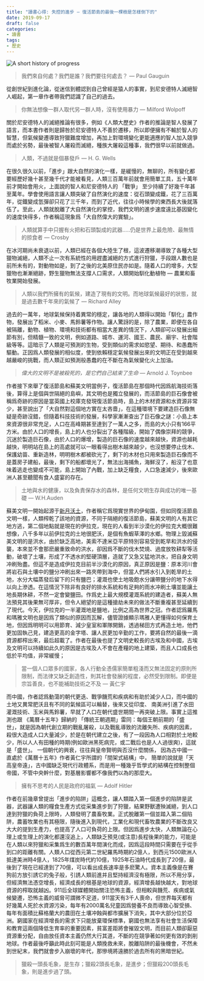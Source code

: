 ```yaml
---
title: "讀書心得: 失控的進步 — 復活節島的最後一棵樹是怎樣倒下的"
date: 2019-09-17
draft: false
categories:
- 讀書
tags:
- 歷史
---
```

![A short history of progress](/zh/read/a-short-history-of-progress.png)

> 我們來自何處？我們是誰？我們要往何處去？ — Paul Gauguin

從創世紀到進化論，從迷信到體認到自己曾經是猿人的事實，到尼安德特人滅絕智人崛起，第一章作者帶我們認識了自己的過去。

>  你無法想像一群人取代另一群人時，沒有使用暴力 — Milford Wolpoff

關於尼安德特人的滅絕推論有很多，例如《人類大歷史》作者的推論是智人發展了語言，而本書作者則是歸咎於尼安德特人不善於遷移，所以即便擁有不輸於智人的智慧，但氣候變遷導致狩獵難度增加，再加上對環境變化更能適應的智人加入競爭而處於劣勢，最後被智人屠殺而滅絕，種族大屠殺這種事，我們很早以前就做過。

> 人類，不過就是個暴發戶 — H. G. Wells

在很久很久以前，「進步」跟大自然的演化一樣，是緩慢的，無聊的，所有變化都要經歷好幾十甚至幾千代才能被看見，人類三百萬年前就會用簡單工具，五十萬年前才開始會用火，上面說的智人和尼安德特人的 「戰爭」 至少持續了好幾千年甚至萬年。學會使用語言讓人類突破了自然演化的速度：從石頭變成鐵，花了三百萬年，從鐵變成氫彈卻只花了三千年，而到了近代，往往小時候學的東西長大後就落伍了。至此，人類就脫離了大自然演化的掌控，我們文明的進步速度遠比基因變化的速度快得多，作者稱這現象爲「大自然偉大的實驗」。

> 人類就算手中只握有火把和石頭製成的武器…..仍是世界上最危險、最無情的掠食者 — Crosby

在冰河期尚未衰退以前，人類已經在各個大陸生了根，這波遷移潮導致了各種大型獵物滅絕，人類不止一次有系統性的用趕盡滅絕的方式進行狩獵，手段跟人數也是前所未有的，對動物如是，到了之後的北美原住民亦如是。隨着人口的增多，大型獵物也漸漸絕跡，野生獵物無法支撐人口需求，人類開始馴化動植物 — 農業和畜牧業開始發展。

> 人類以我們所擁有的氣候，建造了現有的文明。而地球氣候最好的狀態，就是過去數千年來的氣候了 — Richard Alley

過去的一萬年，地球氣候保持着異常的穩定，讓各地的人類得以開始「馴化」農作物，發展出了稻米、小麥、馬鈴薯等作物。讓人驚訝的是，除了農業，即便在各自被隔離，動物、植物、環境和技術都有相當大差異的情況下，人類卻可以發展出細節有別，但精髓一致的文明，例如道路、城市、運河、國王、農民、廟宇、社會階級等等。這暗示了人類是可預測的生物，受到類似的需求如慾望、期待、和愚蠢所驅動。正因爲人類發展的相似度，使到依賴穩定氣候發展出來的文明正在受到越來越嚴峻的挑戰，而人類正如預測般愚蠢的在不斷在為氣候變化火上加油。

> *偉大的文明不是被殺死的，是它們自己結束了生命* — Arnold J. Toynbee

作者接下來舉了復活節島和蘇美文明當例子，復活節島在那個時代因爲航海技術落後，算得上是個與世隔絕的島嶼，其文明也是獨立發展的，而活節島的巨石像會被稱爲奇跡的原因是當英國上校庫克發現復活節島時，島上的木材資源和水資源非常少，甚至說出了「大自然對這個地方實在太吝嗇」，在這種環境下要建造巨石像無疑是奇跡沒錯，但隨着科技技術的發展，科學家漸漸查出了巨石像之謎：小島上本來資源很非常充足，人口在高峰期甚至達到了一萬人之多，而島的大小只有166平方米。由於人口的增長，島上的人也分裂出了各種階級，開始了偶像崇拜的競爭，沉迷於製造巨石像，由於人口的爆增，製造的巨石像的速度越來越快，資源也越耗越快，明明站在島上的高處就可以一眼看得出樹木越來越少，也沒想要停止伐木、保護幼苗、重新造林，明明樹木都被砍光了，剩下的木材也只用來製造巨石像而不是蓋房子建船，最後，剩下的船都壞光了，無法出海捕魚，海鮮沒了，船沒了也意味着逃走也變成不可能，島上開始了內戰，加上缺乏糧食，人口急速減少，後來歐洲人甚至聽聞有食人盛宴的存在。

> 土地與水的健康，以及負責保存水的森林，是任何文明生存與成功的唯一基礎 — W.H.Auden

蘇美文明一開始起源于[新月沃土](https://zh.wikipedia.org/wiki/%E6%96%B0%E6%9C%88%E6%B2%83%E5%9C%9F)，作者稱它爲現實世界的伊甸園，但如同復活節島文明一樣，人類榨乾了該地的資源，不同于隔絕的復活節島，蘇美文明的人有其它地方逃，第二個地點就是現在的伊拉克，現在的人看到半沙漠化的伊拉克大概很難想像，八千多年以前伊拉克的土地很肥沃，是個有魚蝦草澤的水鄉。物理上毀滅蘇美文明的是洪水，由於缺乏高地，美索不達米亞平原特別容易受到乾旱和洪水的侵襲，本來並不會那麽嚴重致命的洪水，卻因爲不斷的伐木焚燒、過度放牧耕犁等活動，破壞了土壤，形成了不透水的堅硬頂層，造就了又急又猛地洪水，把自身文明冲刷殆盡。但這不是造成伊拉克目前半沙漠化的原因，真正原因是鹽：原本河川會將岩石與土壤中的鹽分冲刷出來一路夾帶到海中，但當人們將水引入到乾旱的土地，水分大幅蒸發后留下的只有鹽巴；灌溉也使土地吸飽水分讓帶鹽分的地下水得以向上滲透。在這情況下除非有良好的排水系統和有足夠的雨水冲刷土壤並能讓土地長期休耕，不然一定會變鹽田。作爲史上最大規模灌溉系統的建造者，蘇美人無法預見其後果無可厚非，但令人絕望的是這種搶劫未來的做法不斷重複甚至延續到了現代。今天，伊拉克的一半灌溉地是鹽地，比例之高為世界之冠。作者認爲羅馬和瑪雅文明也是因爲了類似的原因而瓦解，儘管證據顯示瑪雅人更懂得如何保育土地，但因爲明明可以用節育、減少皇室和軍隊開銷，透過梯田方式再造土地，他們更加固執己見，建造更高的金字塔、讓人民更加辛勤的工作，要將自然的最後一滴資源都榨出來，最后超載了。作者在最後也提了文明史較長的古埃及和中國，古埃及文明可以持續如此久的原因是古埃及人不會在產糧的地上建築，而且人口成長也低於平均值，非常緩慢；

> 當一個人口眾多的國家，各人行動全憑儒家簡單粗淺而又無法固定的原則所限制，而法律又缺乏創造性，則其社會發展的程度，必然受到限制。即便是宗旨善良，也不能補助技術之不及 — 黃仁宇

而中國，作者認爲動蕩的朝代更迭、戰爭饑荒和疾病和有助於減少人口，而中國的土地又異常肥沃且有不同的氣候區可以輪替，後來又從印度、 南美洲引進了水田灌溉技術、玉米與馬鈴薯，早就了人口在朝代盛世期間一再突破上限。事實上這推測也跟 《萬曆十五年》歸納的 「傳統王朝週期」雷同：每個王朝前期的「盛世」，就是因為朝代創立期的戰亂屠殺，以及戰亂導致的流離失所、疾病的因素，殺很大造成人口大量減少，於是在朝代建立之後，有了一段因為人口相對於土地較少，所以人人有田種的時期(例如歐洲黑死病完，或二戰后也是人人過很爽)，這就是「盛世」。 一個朝代的興衰，往往與皇帝賢明與否沒什麼關係， 因為古中國一直處於《萬曆十五年》作者黃仁宇所謂的「間架式結構」中， 簡單的說就是「天高皇帝遠」，古中國缺乏現代行政體系，而是用一種幾乎哲學式的結構在控制整個帝國，不管中央幹什麼，對基層影響都不像我們以為的那麼大。

> 擁有不思考的人民是政府的福氣 — Adolf Hitler

作者在前幾章曾提出「進步的陷阱」這概念，讓人類踏入第一個進步的陷阱是武器，武器讓人類的糧食生產方式從采集進步到了狩獵，結果野獸遭殃滅絕，到人口達到狩獵的負荷上限時，人類發明了農畜牧業。正式脫離第一個並踏入第二個陷阱，農蓄牧業也有其極限，隨後進入到現代，工業化和現代畜牧農業的不斷改良又大大的提到生產力，也提高了人口可負荷的上限。但因爲進步太快，人類無論在心理上或生理上的演化都還沒追上，人類缺乏預見(或注意)長程後果的能力，可能是在人類以來狩獵和采集爲生的數百萬年間演化而成，因爲這段時間只需要在乎從手到口的距離有關。人類人口從西元第二世紀羅馬時期約2億人，到西元1500歐洲人抵達美洲時4億人，1825年煤炭時代約10億，1925年石油時代成長到了20億，最後到了現在已經達到了70億，可以看出成長速率是多麽驚人。資本主義像是在賽狗前方放引誘它的兔子般，引誘人類前進并且堅持經濟沒有極限，所以不用分享，但經濟無法憑空增長，經濟成長的根基是地球的資源，經濟增長越快越大，對地球資源的榨取就越凶。911后全球媒體開始關注恐怖主義，但相較與饑荒、疾病或氣候變遷，恐怖主義的威脅可謂微不足道，911當天有3千人喪命，但世界每天都有好幾萬人死於水資源污染，每年有2000萬名兒童因爲營養不良而導致心智受損、每年有面積比蘇格蘭大的農田在土壤冲蝕與都市擴展下消失，其中大部分位於亞洲。窮國家在經濟增長的需求下只能放棄環保標準，窮國也無法享有社會生活保障和教育這兩個降低生育率的重要因素，貧富差距將會摧毀文明，而目前人類卻厭惡資源重分配，自由放任資本主義仍然大行其道，不斷的在競爭著如何更有效的剝削地球。作者最後呼籲此時此刻可能是人類挽救未來，脫離陷阱的最後機會，不然未到世紀末，我們就會步入崩壞的年代，那慘境將遠勝於過去所有的黑暗世紀。

> 獵殺一頭長毛象，是生存；獵殺2頭長毛象，是進步；但獵殺200頭長毛象，則是進步過了頭。
